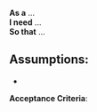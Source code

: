 **As a** ...  
**I need** ...  
**So that** ...  

**Assumptions**:  
-  
-  

**Acceptance Criteria**: 

